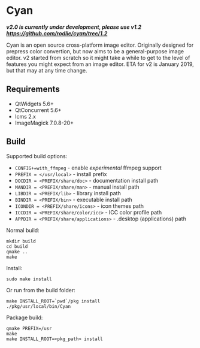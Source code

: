 # Cyan

***v2.0 is currently under development, please use v1.2 https://github.com/rodlie/cyan/tree/1.2***

Cyan is an open source cross-platform image editor. Originally designed for prepress color convertion, but now aims to be a general-purpose image editor. v2 started from scratch so it might take a while to get to the level of features you might expect from an image editor. ETA for v2 is January 2019, but that may at any time change.

## Requirements

 * QtWidgets 5.6+
 * QtConcurrent 5.6+
 * lcms 2.x
 * ImageMagick 7.0.8-20+

## Build

Supported build options:
 * ``CONFIG+=with_ffmpeg`` - enable *experimental* ffmpeg support
 * ``PREFIX = </usr/local>`` - install prefix
 * ``DOCDIR = <PREFIX/share/doc>`` - documentation install path
 * ``MANDIR = <PREFIX/share/man>`` - manual install path
 * ``LIBDIR = <PREFIX/lib>`` - library install path
 * ``BINDIR = <PREFIX/bin>`` - executable install path
 * ``ICONDIR = <PREFIX/share/icons>`` - icon themes path
 * ``ICCDIR = <PREFIX/share/color/icc>`` - ICC color profile path
 * ``APPDIR = <PREFIX/share/applications>`` - .desktop (applications) path

Normal build:
```
mkdir build
cd build
qmake ..
make
```

Install:

```
sudo make install
```

Or run from the build folder:
```
make INSTALL_ROOT=`pwd`/pkg install
./pkg/usr/local/bin/Cyan
```

Package build:
```
qmake PREFIX=/usr
make
make INSTALL_ROOT=<pkg_path> install
```
